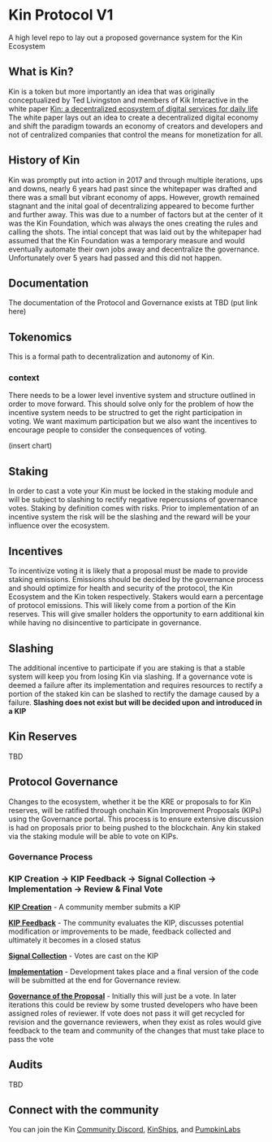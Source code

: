 # Kin Protocol V1

A high level repo to lay out a proposed governance system for the Kin Ecosystem

## What is Kin?

Kin is a token but more importantly an idea that was originally conceptualized by Ted Livingston and members of Kik Interactive in the white paper [Kin: a decentralized 
ecosystem of digital services for daily life](https://whitepaper.io/document/71/kin-whitepaper) The white paper lays out an idea to create a decentralized digital economy and shift the paradigm towards an economy of creators and developers and not of centralized companies that control the means for monetization for all. 

## History of Kin

Kin was promptly put into action in 2017 and through multiple iterations, ups and downs, nearly 6 years had past since the whitepaper was drafted and there was a small but vibrant economy of apps.  However, growth remained stagnant and the inital goal of decentralizing appeared to become further and further away.  This was due to a number of factors but at the center of it was the Kin Foundation, which was always the ones creating the rules and calling the shots.  The intial concept that was laid out by the whitepaper had assumed that the Kin Foundation was a temporary measure and would eventually automate their own jobs away and decentralize the governance. Unfortunately over 5 years had passed and this did not happen.

## Documentation

The documentation of the Protocol and Governance exists at TBD (put link here)

## Tokenomics

This is a formal path to decentralization and autonomy of Kin.

### context

There needs to be a lower level inventive system and structure outlined in order to move forward.  This should solve only for the problem of how the incentive system needs to be structred to get the right participation in voting.  We want maximum participation but we also want the incentives to encourage people to consider the consequences of voting.  

(insert chart)

## Staking

In order to cast a vote your Kin must be locked in the staking module and will be subject to slashing to rectify negative repercussions of governance votes.  Staking by definition comes with risks.  Prior to implementation of an incentive system the risk will be the slashing and the reward will be your influence over the ecosystem.

## Incentives

To incentivize voting it is likely that a proposal must be made to provide staking emissions.  Emissions should be decided by the governance process and should optimize for health and security of the protocol, the Kin Ecosystem and the Kin token respectively.  Stakers would earn a percentage of protocol emissions.  This will likely come from a portion of the Kin reserves.  This will give smaller holders the opportunity to earn additional kin while having no disincentive to participate in governance.  

## Slashing

The additional incentive to participate if you are staking is that a stable system will keep you from losing Kin via slashing.  If a governance vote is deemed a failure after its implementation and requires resources to rectify a portion of the staked kin can be slashed to rectify the damage caused by a failure. **Slashing does not exist but will be decided upon and introduced in a KIP**

## Kin Reserves

TBD

## Protocol Governance 

Changes to the ecosystem, whether it be the KRE or proposals to for Kin reserves, will be ratified through onchain Kin Improvement Proposals (KIPs) using the Governance portal. This process is to ensure extensive discussion is had on proposals prior to being pushed to the blockchain.  Any kin staked via the staking module will be able to vote on KIPs.

### Governance Process

### KIP Creation &rarr; KIP Feedback &rarr; Signal Collection &rarr; Implementation &rarr; Review & Final Vote

<ins>**KIP Creation**</ins> - A community member submits a KIP

<ins>**KIP Feedback**</ins> - The community evaluates the KIP, discusses potential modification or improvements to be made, feedback collected and ultimately it becomes in a closed status 

<ins>**Signal Collection**</ins> - Votes are cast on the KIP

<ins>**Implementation**</ins> - Development takes place and a final version of the code will be submitted at the end for Governance review.  

<ins>**Governance of the Proposal**</ins> - Initially this will just be a vote.  In later iterations this could be review by some trusted developers who have been assigned roles of reviewer.  If vote does not pass it will get recycled for revision and the governance reviewers, when they exist as roles would give feedback to the team and community of the changes that must take place to pass the vote 



## Audits
TBD

## Connect with the community

You can join the Kin [Community Discord](https://discord.gg/9Nr2V7UBAT), [KinShips](https://t.co/woIKtqPpHU), and [PumpkinLabs](https://discord.gg/Ppu2vesW)
